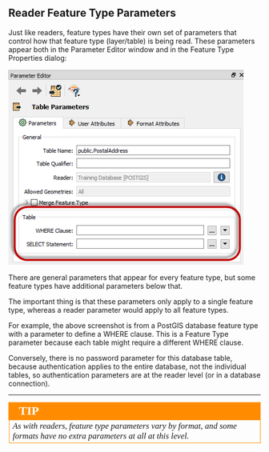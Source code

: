 ## Reader Feature Type Parameters ##
Just like readers, feature types have their own set of parameters that control how that feature type (layer/table) is being read. These parameters appear both in the Parameter Editor window and in the Feature Type Properties dialog:

![](./Images/Img4.036.ReaderFeatureTypeParameters.png)

There are general parameters that appear for every feature type, but some feature types have additional parameters below that.

The important thing is that these parameters only apply to a single feature type, whereas a reader parameter would apply to all feature types.

For example, the above screenshot is from a PostGIS database feature type with a parameter to define a WHERE clause. This is a Feature Type parameter because each table might require a different WHERE clause.

Conversely, there is no password parameter for this database table, because authentication applies to the entire database, not the individual tables, so authentication parameters are at the reader level (or in a database connection).

---

<!--Tip Section--> 

<table style="border-spacing: 0px">
<tr>
<td style="vertical-align:middle;background-color:darkorange;border: 2px solid darkorange">
<i class="fa fa-info-circle fa-lg fa-pull-left fa-fw" style="color:white;padding-right: 12px;vertical-align:text-top"></i>
<span style="color:white;font-size:x-large;font-weight: bold;font-family:serif">TIP</span>
</td>
</tr>

<tr>
<td style="border: 1px solid darkorange">
<span style="font-family:serif; font-style:italic; font-size:larger">
As with readers, feature type parameters vary by format, and some formats have no extra parameters at all at this level.
</span>
</td>
</tr>
</table>